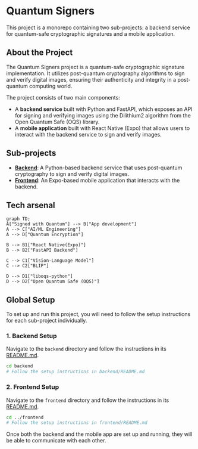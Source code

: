 # Quantum Signers

This project is a monorepo containing two sub-projects: a backend service for quantum-safe cryptographic signatures and a mobile application.

## About the Project

The Quantum Signers project is a quantum-safe cryptographic signature implementation. It utilizes post-quantum cryptography algorithms to sign and verify digital images, ensuring their authenticity and integrity in a post-quantum computing world.

The project consists of two main components:

*   A **backend service** built with Python and FastAPI, which exposes an API for signing and verifying images using the Dilithium2 algorithm from the Open Quantum Safe (OQS) library.
*   A **mobile application** built with React Native (Expo) that allows users to interact with the backend service to sign and verify images.

## Sub-projects

*   **[Backend](./backend/README.md)**: A Python-based backend service that uses post-quantum cryptography to sign and verify digital images.
*   **[Frontend](./frontend/README.md)**: An Expo-based mobile application that interacts with the backend.

## Tech arsenal
```mermaid
graph TD;
A["Signed with Quantum"] --> B["App development"]
A --> C["AI/ML Engineering"]
A --> D["Quantum Encryption"]

B --> B1["React Native(Expo)"]
B --> B2["FastAPI Backend"]

C --> C1["Vision-Language Model"]
C --> C2["BLIP"]

D --> D1["liboqs-python"]
D --> D2["Open Quantum Safe (OQS)"]
```

## Global Setup

To set up and run this project, you will need to follow the setup instructions for each sub-project individually.

### 1. Backend Setup

Navigate to the `backend` directory and follow the instructions in its [README.md](./backend/README.md).

```bash
cd backend
# Follow the setup instructions in backend/README.md
```

### 2. Frontend Setup

Navigate to the `frontend` directory and follow the instructions in its [README.md](./frontend/README.md).

```bash
cd ../frontend
# Follow the setup instructions in frontend/README.md
```

Once both the backend and the mobile app are set up and running, they will be able to communicate with each other.
